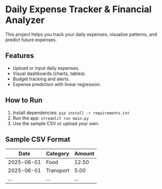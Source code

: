 # Daily Expense Tracker & Financial Analyzer

This project helps you track your daily expenses, visualize patterns, and predict future expenses.

## Features
- Upload or input daily expenses.
- Visual dashboards (charts, tables).
- Budget tracking and alerts.
- Expense prediction with linear regression.

## How to Run
1. Install dependencies: `pip install -r requirements.txt`
2. Run the app: `streamlit run main.py`
3. Use the sample CSV or upload your own.

## Sample CSV Format
| Date       | Category    | Amount |
|------------|-------------|--------|
| 2025-06-01 | Food        | 12.50  |
| 2025-06-01 | Transport   | 5.00   |
| ...        | ...         | ...    |"# daily-expense-tracker" 
